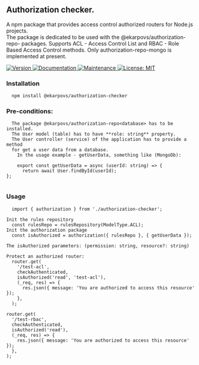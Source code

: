 ## Authorization checker.

A npm package that provides access control authorized routers for Node.js projects.  
The package is dedicated to be used with the @ekarpovs/authorization-repo-<database> packages. 
Supports ACL - Access Control List and RBAC - Role Based Access Control methods. 
Only authorization-repo-mongo is implemented at present.  

<p>
  <a href="https://www.npmjs.com/package/@ekarpovs/authorization-checker" target="_blank">
    <img alt="Version" src="https://img.shields.io/npm/v/@ekarpovs/authorization-checker.svg">
  </a>
  <a href="https://github.com/ekarpovs/authorization-repo-mongo#readme" target="_blank">
    <img alt="Documentation" src="https://img.shields.io/badge/documentation-yes-brightgreen.svg" />
  </a>
  <a href="https://github.com/ekarpovs/authorization-repo-mongo/graphs/commit-activity" target="_blank">
    <img alt="Maintenance" src="https://img.shields.io/badge/Maintained%3F-yes-green.svg" />
  </a>
  <a href="https://github.com/ekarpovs/authorization-repo-mongo/blob/master/LICENSE" target="_blank">
    <img alt="License: MIT" src="https://img.shields.io/badge/License-MIT-yellow.svg" />
  </a>
</p>

### Installation
```bash
  npm install @ekarpovs/authorization-checker
```

### Pre-conditions:
```
  The package @ekarpovs/authorization-repo<database> has to be installed.  
  The User model (table) has to have **role: string** property.  
  The User controller (service) of the application has to provide a method  
  for get a user data from a database.  
    In the usage example - getUserData, something like (MongoDb):  

    export const getUserData = async (userId: string) => {
      return await User.findById(userId);
};


```

### Usage  
```
  import { authorization } from './authorization-checker';  

Init the rules repository  
  const rulesRepo = rulesRepository(ModelType.ACL);  
Init the authorization package  
  const isAuthorized = authorization({ rulesRepo }, { getUserData });  

The isAuthorized parameters: (permission: string, resource?: string) 

Protect an authorized router:  
  router.get(  
    '/test-acl',  
    checkAuthenticated,  
    isAuthorized('read', 'test-acl'),  
    (_req, res) => {  
      res.json({ message: 'You are authorized to access this resource' });  
    },  
  );  
  
router.get(  
  '/test-rbac',  
  checkAuthenticated,  
  isAuthorized('read'),  
  (_req, res) => {  
    res.json({ message: 'You are authorized to access this resource' });  
  },  
);  
```

